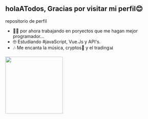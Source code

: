 ## holaATodos, Gracias por visitar mi perfil😊
repositorio de perfil

- 👨‍💻 por ahora trabajando en poryectos que me hagan mejor programador...
- 🤓 Estudiando #javaScript, Vue.Js y API's.
- 🎶 Me encanta la música, cryptos🤑 y el trading📊
  
<div>
  <a href="https://www.vectordesign.com">
    <img height ="180cm" src="https://github-readme-stats.vercel.app/api?username=patricioguz&show_icons=true&theme=tokyonight">

</div>


